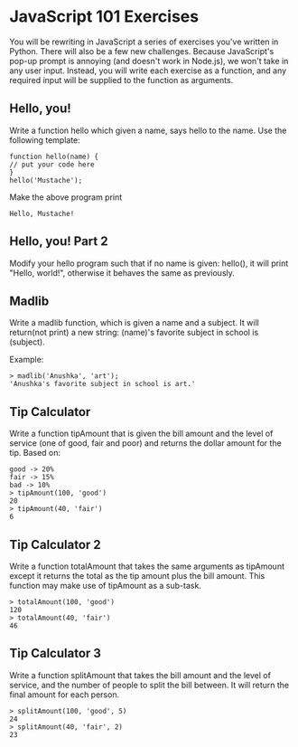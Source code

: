 # JavaScript 101 Exercises

You will be rewriting in JavaScript a series of exercises you've written in Python. There will also be a few new challenges. Because JavaScript's pop-up prompt is annoying (and doesn't work in Node.js), we won't take in any user input. Instead, you will write each exercise as a function, and any required input will be supplied to the function as arguments.

## Hello, you!

Write a function hello which given a name, says hello to the name. Use the following template:

    function hello(name) {
    // put your code here
    }
    hello('Mustache');

Make the above program print

    Hello, Mustache!

## Hello, you! Part 2
Modify your hello program such that if no name is given: hello(), it will print "Hello, world!", otherwise it behaves the same as previously.

## Madlib
Write a madlib function, which is given a name and a subject. It will return(not print) a new string: (name)'s favorite subject in school is (subject).

Example:

    > madlib('Anushka', 'art');
    'Anushka's favorite subject in school is art.'

## Tip Calculator

Write a function tipAmount that is given the bill amount and the level of service (one of good, fair and poor) and returns the dollar amount for the tip. Based on:

    good -> 20%
    fair -> 15%
    bad -> 10%
    > tipAmount(100, 'good')
    20
    > tipAmount(40, 'fair')
    6

## Tip Calculator 2
Write a function totalAmount that takes the same arguments as tipAmount except it returns the total as the tip amount plus the bill amount. This function may make use of tipAmount as a sub-task.

    > totalAmount(100, 'good')
    120
    > totalAmount(40, 'fair')
    46

## Tip Calculator 3
Write a function splitAmount that takes the bill amount and the level of service, and the number of people to split the bill between. It will return the final amount for each person.

    > splitAmount(100, 'good', 5)
    24
    > splitAmount(40, 'fair', 2)
    23
